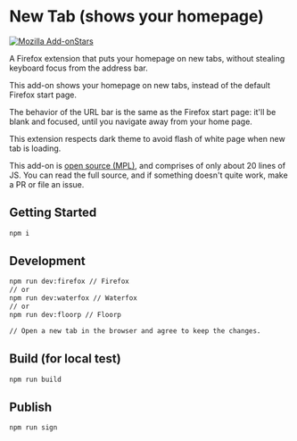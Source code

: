 # New Tab (shows your homepage)

[![Mozilla Add-onStars](https://img.shields.io/amo/stars/new-tab-shows-your-homepage?style=flat&label=Mozilla%20Add-on&logo=Firefox-Browser)](https://addons.mozilla.org/en-US/firefox/addon/new-tab-shows-your-homepage/)

A Firefox extension that puts your homepage on new tabs, without stealing keyboard focus from the address bar.

This add-on shows your homepage on new tabs, instead of the default Firefox start page.

The behavior of the URL bar is the same as the Firefox start page: it'll be blank and focused, until you navigate away from your home page.

This extension respects dark theme to avoid flash of white page when new tab is loading.

This add-on is [open source (MPL)](https://www.mozilla.org/en-US/MPL/), and comprises of only about 20 lines of JS. You can read the full source, and if something doesn't quite work, make a PR or file an issue.


## Getting Started

```sh
npm i
```

## Development

```sh
npm run dev:firefox // Firefox
// or
npm run dev:waterfox // Waterfox
// or
npm run dev:floorp // Floorp

// Open a new tab in the browser and agree to keep the changes.
```

## Build (for local test)

```sh
npm run build
```

## Publish

```sh
npm run sign
```

